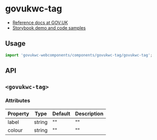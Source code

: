 # govukwc-tag

- [Reference docs at GOV.UK](https://design-system.service.gov.uk/components/tag/)
- [Storybook demo and code samples](http://tgreyuk.github.io/govuk-webcomponents/storybook/?path=/story/tag/)

## Usage

```javascript
import 'govukwc-webcomponents/components/govukwc-tag/govukwc-tag';
```

## API

## `<govukwc-tag>`

### Attributes

| Property  |  Type     | Default | Description |
|-----------|-----------|---------|-------------|
| label|string|""|""
| colour|string|""|""| 

